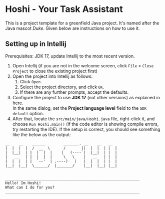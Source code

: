 # Hoshi - Your Task Assistant

This is a project template for a greenfield Java project. It's named after the Java mascot _Duke_. Given below are instructions on how to use it.

## Setting up in Intellij

Prerequisites: JDK 17, update Intellij to the most recent version.

1. Open Intellij (if you are not in the welcome screen, click `File` > `Close Project` to close the existing project first)
1. Open the project into Intellij as follows:
   1. Click `Open`.
   1. Select the project directory, and click `OK`.
   1. If there are any further prompts, accept the defaults.
1. Configure the project to use **JDK 17** (not other versions) as explained in [here](https://www.jetbrains.com/help/idea/sdk.html#set-up-jdk).<br>
   In the same dialog, set the **Project language level** field to the `SDK default` option.
3. After that, locate the `src/main/java/Hoshi.java` file, right-click it, and choose `Run Hoshi.main()` (if the code editor is showing compile errors, try restarting the IDE). If the setup is correct, you should see something like the below as the output:
 ```
__    __    ______        _______. __    __   __  
|  |  |  |  /  __  \      /       ||  |  |  | |  |
|  |__|  | |  |  |  |    |   (----`|  |__|  | |  |
|   __   | |  |  |  |     \   \    |   __   | |  |
|  |  |  | |  `--'  | .----)   |   |  |  |  | |  |
|__|  |__|  \______/  |_______/    |__|  |__| |__|


____________________________________________________________
Hello! Im Hoshi!
What can I do for you?
____________________________________________________________

```
